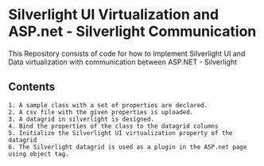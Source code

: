 Silverlight UI Virtualization and ASP.net - Silverlight Communication
============

This Repository consists of code for how to Implement Silverlight UI and Data virtualization with communication between ASP.NET - Silverlight

Contents
--------

    1. A sample class with a set of properties are declared. 
    2. A csv file with the given properties is uploaded.
    3. A datagrid in silverlight is designed.
    4. Bind the properties of the class to the datagrid columns
    5. Initialize the Silverlight UI virtualization property of the datagrid
    6. The Silverlight datagrid is used as a plugin in the ASP.net page using object tag. 


